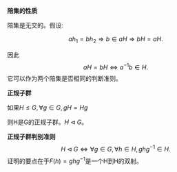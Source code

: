 **陪集的性质**

陪集是无交的。假设:

$$
ah_1=bh_2\Rightarrow b\in aH\Rightarrow bH=aH.
$$

因此
$$
aH=bH\Leftrightarrow a^{-1}b\in H.
$$
它可以作为两个陪集是否相同的判断准则。


**正规子群**

如果$H\leq G,\forall g \in G, gH=Hg$ 

则H是G的正规子群。$H\triangleleft G$。

**正规子群判别准则**
$$
H\triangleleft G \Leftrightarrow \forall g \in G, \forall h \in H,ghg^{-1}\in H.
$$
证明的要点在于$F(h)=ghg^{-1}$是一个H到H的双射。

​